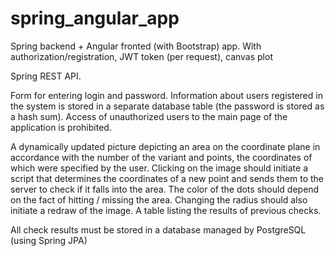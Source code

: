 # spring_angular_app
Spring backend + Angular fronted (with Bootstrap) app. With authorization/registration, JWT token (per request), canvas plot


Spring REST API.

Form for entering login and password. Information about users registered in the system is stored in a separate database table (the password is stored as a hash sum). Access of unauthorized users to the main page of the application is prohibited.

A dynamically updated picture depicting an area on the coordinate plane in accordance with the number of the variant and points, the coordinates of which were specified by the user. Clicking on the image should initiate a script that determines the coordinates of a new point and sends them to the server to check if it falls into the area. The color of the dots should depend on the fact of hitting / missing the area. Changing the radius should also initiate a redraw of the image.
A table listing the results of previous checks.

All check results must be stored in a database managed by PostgreSQL (using Spring JPA)
